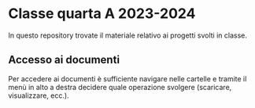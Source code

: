 # Classe quarta A 2023-2024

In questo repository trovate il materiale relativo ai progetti svolti in classe.

## Accesso ai documenti

Per accedere ai documenti è sufficiente navigare nelle cartelle e tramite il menù in alto a destra decidere quale operazione svolgere (scaricare, visualizzare, ecc.).
